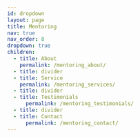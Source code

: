 ```yaml
---
id: dropdown
layout: page
title: Mentoring
nav: true
nav_order: 8
dropdown: true
children:
  - title: About
    permalink: /mentoring_about/
  - title: divider
  - title: Service
    permalink: /mentoring_services/
  - title: divider
  - title: Testimonials
      permalink: /mentoring_testimonials/
  - title: divider
  - title: Contact
      permalink: /mentoring_contact/
---
```


